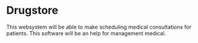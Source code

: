 # Drugstore
This websystem will be able to make scheduling medical consultations for patients. This software will be an help for management medical.
